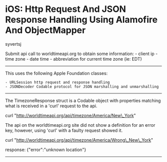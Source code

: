 # iOS: Http Request And JSON Response Handling Using Alamofire And ObjectMapper

syvertsj

Submit api call to worldtimeapi.org to obtain some information:
    - client ip
    - time zone
    - date time
    - abbreviation for current time zone (ie: EDT)

 --------------------------------------------------------------------------------

This uses the following Apple Foundation classes:

    - URLSession http request and response handling  
    - JSONDecoder Codable protocol for JSON marshalling and unmarshalling

 --------------------------------------------------------------------------------

The TimezoneResponse struct is a Codable object with properties matching what is 
    received in a 'curl' request to the api.

curl "http://worldtimeapi.org/api/timezone/America/New\_York"

The api on the worldtimeapi.org site did not show a definition for an error key, 
    however, using 'curl' with a faulty request showed it.

curl "http://worldtimeapi.org/api/timezone/America/Wrong\_New\_York"

response:
    {"error":"unknown location"}

 --------------------------------------------------------------------------------
